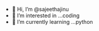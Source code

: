 - 👋 Hi, I’m @sajeethajinu
- 👀 I’m interested in ...coding
- 🌱 I’m currently learning ...python



<!---
sajeethajinu/sajeethajinu is a ✨ special ✨ repository because its `README.md` (this file) appears on your GitHub profile.
You can click the Preview link to take a look at your changes.
--->
